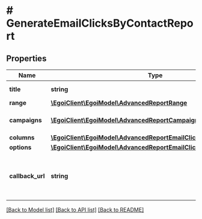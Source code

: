 # # GenerateEmailClicksByContactReport

## Properties

Name | Type | Description | Notes
------------ | ------------- | ------------- | -------------
**title** | **string** | Advanced report title | 
**range** | [**\EgoiClient\EgoiModel\AdvancedReportRange**](AdvancedReportRange.md) |  | 
**campaigns** | [**\EgoiClient\EgoiModel\AdvancedReportCampaignsObject[]**](AdvancedReportCampaignsObject.md) | Campaigns of the report | 
**columns** | [**\EgoiClient\EgoiModel\AdvancedReportEmailClicksByContactColumns**](AdvancedReportEmailClicksByContactColumns.md) |  | 
**options** | [**\EgoiClient\EgoiModel\AdvancedReportEmailClicksByContactOptions**](AdvancedReportEmailClicksByContactOptions.md) |  | 
**callback_url** | **string** | URL which will receive the information of the report | [optional] 

[[Back to Model list]](../../README.md#documentation-for-models) [[Back to API list]](../../README.md#documentation-for-api-endpoints) [[Back to README]](../../README.md)


